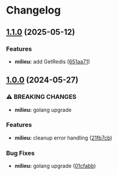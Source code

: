 # Changelog

## [1.1.0](https://github.com/Snipa22/core-go-lib/compare/v1.0.0...v1.1.0) (2025-05-12)


### Features

* **milieu:** add GetRedis ([651aa71](https://github.com/Snipa22/core-go-lib/commit/651aa71c93b324a848f998f94a4207ded45ca86b))

## [1.0.0](https://github.com/Snipa22/core-go-lib/compare/v0.1.0...v1.0.0) (2024-05-27)


### ⚠ BREAKING CHANGES

* **milieu:** golang upgrade

### Features

* **milieu:** cleanup error handling ([21fb7cb](https://github.com/Snipa22/core-go-lib/commit/21fb7cb55163882cd928d8e024f614131a415fd0))


### Bug Fixes

* **milieu:** golang upgrade ([01cfabb](https://github.com/Snipa22/core-go-lib/commit/01cfabbb4ce54c94abe5752c6c129b6a6aa60bbd))
